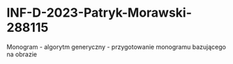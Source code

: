 # INF-D-2023-Patryk-Morawski-288115
Monogram - algorytm generyczny - przygotowanie monogramu bazującego na obrazie
